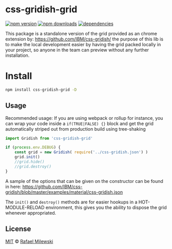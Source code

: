 # css-gridish-grid

[![npm version](https://badge.fury.io/js/css-gridish-grid.svg)](https://badge.fury.io/js/css-gridish-grid)
[![npm downloads](https://img.shields.io/npm/dm/css-gridish-grid.svg)](https://www.npmjs.com/package/css-gridish-grid)
[![dependencies](https://david-dm.org/milewski/css-gridish-grid.svg)](https://www.npmjs.com/package/css-gridish-grid)

This package is a standalone version of the grid provided as an chrome extension by: https://github.com/IBM/css-gridish/
the purpose of this lib is to make the local development easier by having the grid packed locally in your project, so anyone 
in the team can preview without any further installation.  

# Install

```bash
npm install css-gridish-grid -D
```

## Usage

Recommended usage: 
If you are using webpack or rollup for instance, you can wrap your code inside a `if(TRUE|FALSE) {}` block and get the grid automatically striped out from production build using tree-shaking

```javascript
import Gridish from 'css-gridish-grid'

if (process.env.DEBUG) {
    const grid = new Gridish( require('../css-gridish.json') )
    grid.init()
    //grid.hide()
    //grid.destroy()
}
```

A sample of the options that can be given on the constructor can be found in here: https://github.com/IBM/css-gridish/blob/master/examples/material/css-gridish.json

The `init()` and `destroy()` methods are for easier hookups in a HOT-MODULE-RELOAD environment, this gives you the ability to dispose the grid whenever appropriated.

## License

[MIT](LICENSE) © [Rafael Milewski](https://github.com/milewski/css-gridish-grid/blob/master/LICENSE)
